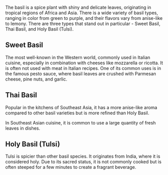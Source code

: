 The basil is a spice plant with shiny and delicate leaves, originating in tropical regions of Africa and Asia. There is a wide variety of basil types, ranging in color from green to purple, and their flavors vary from anise-like to lemony. There are three types that stand out in particular - Sweet Basil, Thai Basil, and Holy Basil (Tulsi).

## Sweet Basil

The most well-known in the Western world, commonly used in Italian cuisine, especially in combination with cheeses like mozzarella or ricotta. It is often not used with meat in Italian recipes. One of its common uses is in the famous pesto sauce, where basil leaves are crushed with Parmesan cheese, pine nuts, and garlic.

## Thai Basil

Popular in the kitchens of Southeast Asia, it has a more anise-like aroma compared to other basil varieties but is more refined than Holy Basil.

In Southeast Asian cuisine, it is common to use a large quantity of fresh leaves in dishes.

## Holy Basil (Tulsi)

Tulsi is spicier than other basil species. It originates from India, where it is considered holy. Due to its sacred status, it is not commonly cooked but is often steeped for a few minutes to create a fragrant beverage.
